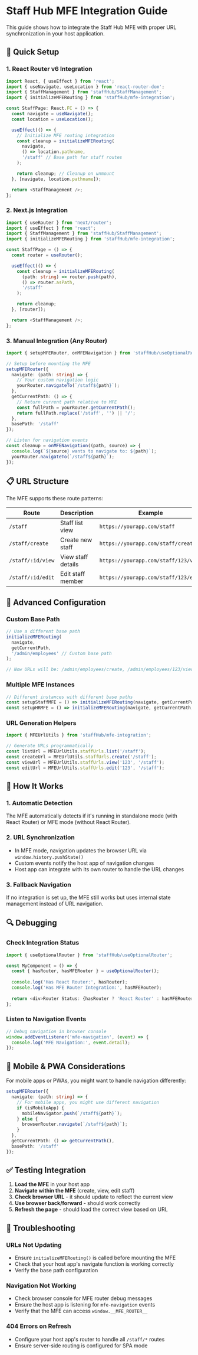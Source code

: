 # Staff Hub MFE Integration Guide

This guide shows how to integrate the Staff Hub MFE with proper URL synchronization in your host application.

## 🚀 Quick Setup

### 1. React Router v6 Integration

```typescript
import React, { useEffect } from 'react';
import { useNavigate, useLocation } from 'react-router-dom';
import { StaffManagement } from 'staffHub/StaffManagement';
import { initializeMFERouting } from 'staffHub/mfe-integration';

const StaffPage: React.FC = () => {
  const navigate = useNavigate();
  const location = useLocation();

  useEffect(() => {
    // Initialize MFE routing integration
    const cleanup = initializeMFERouting(
      navigate,
      () => location.pathname,
      '/staff' // Base path for staff routes
    );

    return cleanup; // Cleanup on unmount
  }, [navigate, location.pathname]);

  return <StaffManagement />;
};
```

### 2. Next.js Integration

```typescript
import { useRouter } from 'next/router';
import { useEffect } from 'react';
import { StaffManagement } from 'staffHub/StaffManagement';
import { initializeMFERouting } from 'staffHub/mfe-integration';

const StaffPage = () => {
  const router = useRouter();

  useEffect(() => {
    const cleanup = initializeMFERouting(
      (path: string) => router.push(path),
      () => router.asPath,
      '/staff'
    );

    return cleanup;
  }, [router]);

  return <StaffManagement />;
};
```

### 3. Manual Integration (Any Router)

```typescript
import { setupMFERouter, onMFENavigation } from 'staffHub/useOptionalRouter';

// Setup before mounting the MFE
setupMFERouter({
  navigate: (path: string) => {
    // Your custom navigation logic
    yourRouter.navigateTo(`/staff${path}`);
  },
  getCurrentPath: () => {
    // Return current path relative to MFE
    const fullPath = yourRouter.getCurrentPath();
    return fullPath.replace('/staff', '') || '/';
  },
  basePath: '/staff'
});

// Listen for navigation events
const cleanup = onMFENavigation((path, source) => {
  console.log(`${source} wants to navigate to: ${path}`);
  yourRouter.navigateTo(`/staff${path}`);
});
```

## 📋 URL Structure

The MFE supports these route patterns:

| Route | Description | Example |
|-------|-------------|---------|
| `/staff` | Staff list view | `https://yourapp.com/staff` |
| `/staff/create` | Create new staff | `https://yourapp.com/staff/create` |
| `/staff/:id/view` | View staff details | `https://yourapp.com/staff/123/view` |
| `/staff/:id/edit` | Edit staff member | `https://yourapp.com/staff/123/edit` |

## 🔧 Advanced Configuration

### Custom Base Path

```typescript
// Use a different base path
initializeMFERouting(
  navigate,
  getCurrentPath,
  '/admin/employees' // Custom base path
);

// Now URLs will be: /admin/employees/create, /admin/employees/123/view, etc.
```

### Multiple MFE Instances

```typescript
// Different instances with different base paths
const setupStaffMFE = () => initializeMFERouting(navigate, getCurrentPath, '/staff');
const setupHRMFE = () => initializeMFERouting(navigate, getCurrentPath, '/hr');
```

### URL Generation Helpers

```typescript
import { MFEUrlUtils } from 'staffHub/mfe-integration';

// Generate URLs programmatically
const listUrl = MFEUrlUtils.staffUrls.list('/staff');
const createUrl = MFEUrlUtils.staffUrls.create('/staff');
const viewUrl = MFEUrlUtils.staffUrls.view('123', '/staff');
const editUrl = MFEUrlUtils.staffUrls.edit('123', '/staff');
```

## 🎯 How It Works

### 1. **Automatic Detection**
The MFE automatically detects if it's running in standalone mode (with React Router) or MFE mode (without React Router).

### 2. **URL Synchronization**
- In MFE mode, navigation updates the browser URL via `window.history.pushState()`
- Custom events notify the host app of navigation changes
- Host app can integrate with its own router to handle the URL changes

### 3. **Fallback Navigation**
If no integration is set up, the MFE still works but uses internal state management instead of URL navigation.

## 🔍 Debugging

### Check Integration Status

```typescript
import { useOptionalRouter } from 'staffHub/useOptionalRouter';

const MyComponent = () => {
  const { hasRouter, hasMFERouter } = useOptionalRouter();
  
  console.log('Has React Router:', hasRouter);
  console.log('Has MFE Router Integration:', hasMFERouter);
  
  return <div>Router Status: {hasRouter ? 'React Router' : hasMFERouter ? 'MFE Integrated' : 'Fallback Mode'}</div>;
};
```

### Listen to Navigation Events

```typescript
// Debug navigation in browser console
window.addEventListener('mfe-navigation', (event) => {
  console.log('MFE Navigation:', event.detail);
});
```

## 📱 Mobile & PWA Considerations

For mobile apps or PWAs, you might want to handle navigation differently:

```typescript
setupMFERouter({
  navigate: (path: string) => {
    // For mobile apps, you might use different navigation
    if (isMobileApp) {
      mobileNavigator.push(`/staff${path}`);
    } else {
      browserRouter.navigate(`/staff${path}`);
    }
  },
  getCurrentPath: () => getCurrentPath(),
  basePath: '/staff'
});
```

## ✅ Testing Integration

1. **Load the MFE** in your host app
2. **Navigate within the MFE** (create, view, edit staff)
3. **Check browser URL** - it should update to reflect the current view
4. **Use browser back/forward** - should work correctly
5. **Refresh the page** - should load the correct view based on URL

## 🚨 Troubleshooting

### URLs Not Updating
- Ensure `initializeMFERouting()` is called before mounting the MFE
- Check that your host app's navigate function is working correctly
- Verify the base path configuration

### Navigation Not Working
- Check browser console for MFE router debug messages
- Ensure the host app is listening for `mfe-navigation` events
- Verify that the MFE can access `window.__MFE_ROUTER__`

### 404 Errors on Refresh
- Configure your host app's router to handle all `/staff/*` routes
- Ensure server-side routing is configured for SPA mode